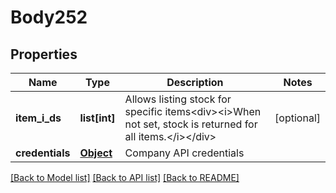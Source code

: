 # Body252

## Properties
Name | Type | Description | Notes
------------ | ------------- | ------------- | -------------
**item_i_ds** | **list[int]** | Allows listing stock for specific items&lt;div&gt;&lt;i&gt;When not set, stock is returned for all items.&lt;/i&gt;&lt;/div&gt; | [optional] 
**credentials** | [**Object**](Object.md) | Company API credentials | 

[[Back to Model list]](../README.md#documentation-for-models) [[Back to API list]](../README.md#documentation-for-api-endpoints) [[Back to README]](../README.md)


